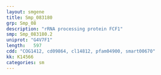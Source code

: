 ```yaml
---
layout: smgene
title: Smp_083180
grp: Smp_08
description: "rRNA processing protein FCF1"
smp: Smp_083180.2
uniprot: "G4V7F1"
length:   597
cdd: "COG1412, cd09864, cl14812, pfam04900, smart00670"
kk: K14566
categories: sm
---
```

